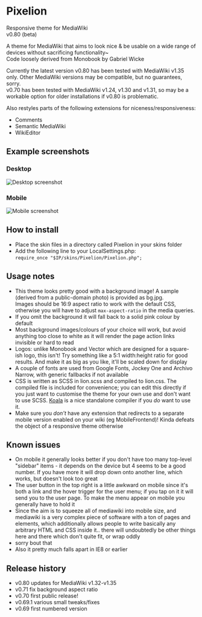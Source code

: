# Pixelion
Responsive theme for MediaWiki  
v0.80 (beta)

A theme for MediaWiki that aims to look nice & be usable on a wide range of devices without sacrificing functionality~  
Code loosely derived from Monobook by Gabriel Wicke

Currently the latest version v0.80 has been tested with MediaWiki v1.35 only. Other MediaWiki versions may be
compatible, but no guarantees, sorry.  
v0.70 has been tested with MediaWiki v1.24, v1.30 and v1.31, so may be a workable option for older installations if
v0.80 is problematic.

Also restyles parts of the following extensions for niceness/responsiveness:
* Comments
* Semantic MediaWiki
* WikiEditor

## Example screenshots
### Desktop
![Desktop screenshot](example-desktop.png)
### Mobile
![Mobile screenshot](example-mobile.png)

## How to install
* Place the skin files in a directory called Pixelion in your skins folder
* Add the following line to your LocalSettings.php:  
`require_once "$IP/skins/Pixelion/Pixelion.php";`

## Usage notes
* This theme looks pretty good with a background image! A sample (derived from a public-domain photo) is provided as bg.jpg. \
  Images should be 16:9 aspect ratio to work with the default CSS, otherwise you will have to adjust `max-aspect-ratio` in the media queries.
* If you omit the background it will fall back to a solid pink colour by default
* Most background images/colours of your choice will work, but avoid anything too close to white as it will render the page action links invisible or hard to read
* Logos: unlike Monobook and Vector which are designed for a square-ish logo, this isn't! Try something like a 5:1 width:height ratio for good results. And make it as big as you like, it'll be scaled down for display
* A couple of fonts are used from Google Fonts, Jockey One and Archivo Narrow, with generic fallbacks if not available
* CSS is written as SCSS in lion.scss and compiled to lion.css. The compiled file is included for convenience; you can edit this directly if you just want to customise the theme for your own use and don't want to use SCSS. [Koala](http://koala-app.com/) is a nice standalone compiler if you *do* want to use it.
* Make sure you *don't* have any extension that redirects to a separate mobile version enabled on your wiki (eg MobileFrontend)! Kinda defeats the object of a responsive theme otherwise

## Known issues
* On mobile it generally looks better if you don't have too many top-level "sidebar" items - it depends on the device but 4 seems to be a good number.  If you have more it will drop down onto another line, which works, but doesn't look too great
* The user button in the top right is a little awkward on mobile since it's both a link and the hover trigger for the user menu; if you tap on it it will send you to the user page. To make the menu appear on mobile you generally have to hold it
* Since the aim is to squeeze all of mediawiki into mobile size, and mediawiki is a very complex piece of software with a ton of pages and elements, which additionally allows people to write basically any arbitrary HTML and CSS inside it..  there will undoubtedly be other things here and there which don't quite fit, or wrap oddly
* sorry bout that
* Also it pretty much falls apart in IE8 or earlier

## Release history
* v0.80 updates for MediaWiki v1.32-v1.35
* v0.71 fix background aspect ratio
* v0.70 first public release!
* v0.69.1 various small tweaks/fixes
* v0.69 first numbered version
